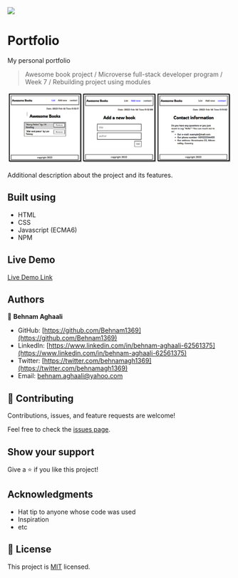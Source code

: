 ![](https://img.shields.io/badge/Microverse-blueviolet)

# Portfolio
My personal portfolio

> Awesome book project / Microverse full-stack developer program / Week 7 / Rebuilding project using modules  

![screenshot](Demo.png)

Additional description about the project and its features.

## Built using

- HTML
- CSS
- Javascript (ECMA6)
- NPM

## Live Demo

[Live Demo Link](https://behnam1369.github.io/Awesome-Books/)



## Authors

👤 **Behnam Aghaali**

- GitHub: [https://github.com/Behnam1369](https://github.com/Behnam1369)
- LinkedIn: [https://www.linkedin.com/in/behnam-aghaali-62561375](https://www.linkedin.com/in/behnam-aghaali-62561375)
- Twitter: [https://twitter.com/behnamagh1369](https://twitter.com/behnamagh1369)
- Email: [behnam.aghaali@yahoo.com](mailto:behnam.aghaali@yahoo.com)


## 🤝 Contributing

Contributions, issues, and feature requests are welcome!

Feel free to check the [issues page](../../issues/).

## Show your support

Give a ⭐️ if you like this project!

## Acknowledgments

- Hat tip to anyone whose code was used
- Inspiration
- etc

## 📝 License

This project is [MIT](./MIT.md) licensed.

